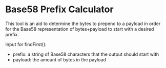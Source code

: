 # Base58 Prefix Calculator

This tool is an aid to determine the bytes to prepend to a payload in order for the Base58 representation of bytes+payload to start with a desired prefix.

Input for findFirst(): 
- prefix: a string of Base58 characters that the output should start with
- payload: the amount of bytes in the payload
